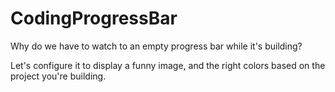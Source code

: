 # CodingProgressBar

Why do we have to watch to an empty progress bar while it's building?

Let's configure it to display a funny image, and the right colors based on the project you're building. 

